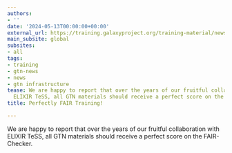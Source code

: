 ```yaml
---
authors:
- ''
date: '2024-05-13T00:00:00+00:00'
external_url: https://training.galaxyproject.org/training-material/news/2024/05/13/fair.html
main_subsite: global
subsites:
- all
tags:
- training
- gtn-news
- news
- gtn infrastructure
tease: We are happy to report that over the years of our fruitful collaboration with
  ELIXIR TeSS, all GTN materials should receive a perfect score on the FAIR-Checker.
title: Perfectly FAIR Training!

---
```

We are happy to report that over the years of our fruitful collaboration with ELIXIR TeSS, all GTN materials should receive a perfect score on the FAIR-Checker.